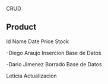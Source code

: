 CRUD

Product
-------
Id
Name
Date
Price
Stock

-Diego Araujo
Insercion Base de Datos

-Dario Jimenez
Borrado Base de Datos

Leticia
Actualizacion
